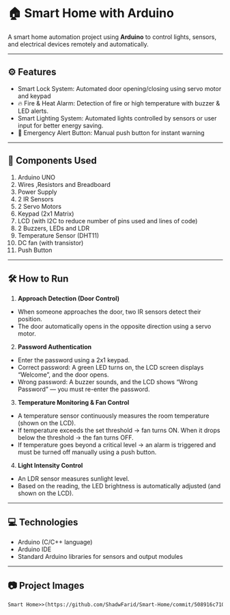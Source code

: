 # 🏠 Smart Home with Arduino

A smart home automation project using **Arduino** to control lights, sensors, and electrical devices remotely and automatically.

---

## ⚙️ Features

- Smart Lock System:
   Automated door opening/closing using servo
   motor and keypad
- 🔥 Fire & Heat Alarm:
  Detection of fire or high temperature with
   buzzer & LED alerts.
- Smart Lighting System:
   Automated lights controlled by sensors or 
  user input for better energy saving.
- 🚨 Emergency Alert Button:
   Manual push button for instant warning
   
---

## 🧩 Components Used
1. Arduino UNO
2. Wires ,Resistors and Breadboard
3. Power Supply
4. 2 IR Sensors
5. 2 Servo Motors
6. Keypad (2x1 Matrix)
7. LCD (with I2C to reduce number of pins used and lines of code)
8. 2 Buzzers, LEDs and LDR
9.  Temperature Sensor (DHT11)
10. DC fan (with transistor)
11. Push Button
 

---

## 🛠️ How to Run

1) **Approach Detection (Door Control)**
- When someone approaches the door, two IR sensors detect their position.
- The door automatically opens in the opposite direction using a servo motor.
2) **Password Authentication**
- Enter the password using a 2x1 keypad.
- Correct password: A green LED turns on, the LCD screen displays “Welcome”, and the door opens.
- Wrong password: A buzzer sounds, and the LCD shows “Wrong Password” — you must re-enter the password.
3) **Temperature Monitoring & Fan Control**
- A temperature sensor continuously measures the room temperature (shown on the LCD).
- If temperature exceeds the set threshold → fan turns ON.
When it drops below the threshold → the fan turns OFF.
- If temperature goes beyond a critical level → an alarm is triggered and must be turned off manually using a push button.



4) **Light Intensity Control**
- An LDR sensor measures sunlight level.
- Based on the reading, the LED brightness is automatically adjusted (and shown on the LCD).
---

## 💻 Technologies

- Arduino (C/C++ language)
- Arduino IDE
- Standard Arduino libraries for sensors and output modules


---

## 📷 Project Images

```markdown
Smart Home>>(https://github.com/ShadwFarid/Smart-Home/commit/508916c7108d2bb1532d114b77373a0d5feb80c3)
